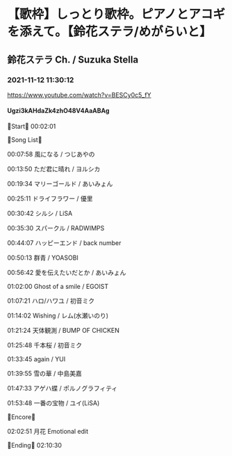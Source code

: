 # 【歌枠】しっとり歌枠。ピアノとアコギを添えて。【鈴花ステラ/めがらいと】

## 鈴花ステラ Ch. / Suzuka Stella

### 2021-11-12 11:30:12

https://www.youtube.com/watch?v=BESCy0c5_fY

#### Ugzi3kAHdaZk4zhO48V4AaABAg

🔔Start🔔 00:02:01



🔔Song List🔔

00:07:58 風になる / つじあやの

00:13:50 ただ君に晴れ / ヨルシカ

00:19:34 マリーゴールド / あいみょん

00:25:11 ドライフラワー / 優里

00:30:42 シルシ / LiSA

00:35:30 スパークル / RADWIMPS

00:44:07 ハッピーエンド / back number

00:50:13 群青 / YOASOBI

00:56:42 愛を伝えたいだとか / あいみょん

01:02:00 Ghost of a smile / EGOIST

01:07:21 ハロ/ハワユ / 初音ミク

01:14:02 Wishing / レム(水瀬いのり)

01:21:24 天体観測 / BUMP OF CHICKEN

01:25:48 千本桜 / 初音ミク

01:33:45 again / YUI

01:39:55 雪の華 / 中島美嘉

01:47:33 アゲハ蝶 / ポルノグラフィティ

01:53:48 一番の宝物 / ユイ(LiSA)



🔔Encore🔔

02:02:51 月花 Emotional edit



🔔Ending🔔 02:10:30

